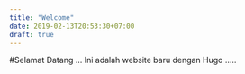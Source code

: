 ```yaml
---
title: "Welcome"
date: 2019-02-13T20:53:30+07:00
draft: true
---
```


#Selamat Datang ...
Ini adalah website baru dengan Hugo .....